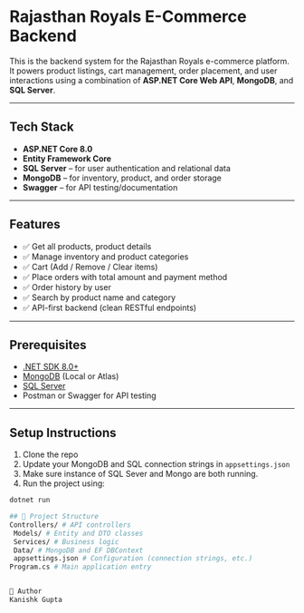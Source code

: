 # Rajasthan Royals E-Commerce Backend

This is the backend system for the Rajasthan Royals e-commerce platform. It powers product listings, cart management, order placement, and user interactions using a combination of **ASP.NET Core Web API**, **MongoDB**, and **SQL Server**.

---

##  Tech Stack

- **ASP.NET Core 8.0**
- **Entity Framework Core**
- **SQL Server** – for user authentication and relational data
- **MongoDB** – for inventory, product, and order storage
- **Swagger** – for API testing/documentation

---

##  Features

- ✅ Get all products, product details
- ✅ Manage inventory and product categories
- ✅ Cart (Add / Remove / Clear items)
- ✅ Place orders with total amount and payment method
- ✅ Order history by user
- ✅ Search by product name and category
- ✅ API-first backend (clean RESTful endpoints)

---

##  Prerequisites

- [.NET SDK 8.0+](https://dotnet.microsoft.com/)
- [MongoDB](https://www.mongodb.com/) (Local or Atlas)
- [SQL Server](https://www.microsoft.com/en-us/sql-server/sql-server-downloads)
- Postman or Swagger for API testing

---
## Setup Instructions
1. Clone the repo
2. Update your MongoDB and SQL connection strings in `appsettings.json`
3. Make sure instance of SQL Sever and Mongo are both running.
4. Run the project using:
```bash
dotnet run

## 📂 Project Structure
Controllers/ # API controllers
 Models/ # Entity and DTO classes
 Services/ # Business logic
 Data/ # MongoDB and EF DBContext
 appsettings.json # Configuration (connection strings, etc.)
Program.cs # Main application entry


👤 Author
Kanishk Gupta
